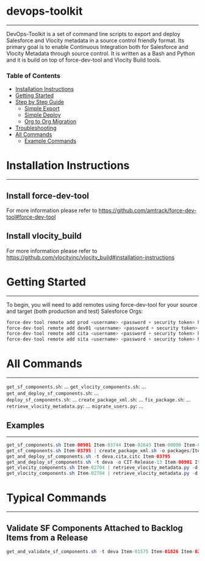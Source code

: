 # devops-toolkit
--------

DevOps-Toolkit is a set of command line scripts to export and deploy Salesforce and Vlocity metadata in a source control friendly format. Its primary goal is to enable Continuous Integration both for Salesforce and Vlocity Metadata through source control. It is written as a Bash and Python and it is build on top of force-dev-tool and Vlocity Build tools.

### Table of Contents
* [Installation Instructions](#installation-instructions)
* [Getting Started](#getting-started)
* [Step by Step Guide](#step-by-step-guide)
    * [Simple Export](#simple-export)
    * [Simple Deploy](#simple-deploy)
    * [Org to Org Migration](#org-to-org-migration)
* [Troubleshooting](#troubleshooting)
* [All Commands](#all-commands)
  * [Example Commands](#example-commands)
  
# Installation Instructions
-----------

## Install force-dev-tool
For more information please refer to
https://github.com/amtrack/force-dev-tool#force-dev-tool

## Install vlocity_build
For more information please refer to
https://github.com/vlocityinc/vlocity_build#installation-instructions

# Getting Started
------------
To begin, you will need to add remotes using force-dev-tool for your source and target (both production and test) Salesforce Orgs:
```java
force-dev-tool remote add prod <username> <password + security token> https://login.salesforce.com --default
force-dev-tool remote add dev01 <username> <password + security token> https://test.salesforce.com
force-dev-tool remote add cita <username> <password + security token> https://test.salesforce.com
force-dev-tool remote add sita <username> <password + security token> https://test.salesforce.com
```

# All Commands
-----------

`get_sf_components.sh`: ...
`get_vlocity_components.sh`: ...
`get_and_deploy_sf_components.sh`: ...  
`deploy_sf_components.sh`: ... 
`create_package_xml.sh`: ... 
`fix_package.sh`: ... 
`retrieve_vlocity_metadata.py`: ... 
`migrate_users.py`: ...

## Examples
-----------

```java
get_sf_components.sh Item-00901 Item-03744 Item-02643 Item-00000 Item-02704 Item-02710 Item-02740 Item-02741 Item-02791 Item-02812 Item-02827 Item-02839
get_sf_components.sh Item-03795 | create_package_xml.sh -o packages/Item-03795
get_and_deploy_sf_components.sh -t deva,cita,citc Item-03795
get_and_deploy_sf_components.sh -t deva -o CIT-Release-13 Item-00901 Item-03744 Item-02643 Item-00000 Item-02704 Item-02710 Item-02740 Item-02741 Item-02791 Item-02812 Item-02827 Item-02839
get_vlocity_components.sh Item-02704 | retrieve_vlocity_metadata.py -d
get_vlocity_components.sh Item-02704 | retrieve_vlocity_metadata.py -d -o config/deploymentsVlocity/CIT-Release-13
```
# Typical Commands
------------------
## Validate SF Components Attached to Backlog Items from a Release
```java
get_and_validate_sf_components.sh -t deva Item-01575 Item-01826 Item-02478 Item-02517 Item-02522 Item-02585 Item-00079 Item-00170 Item-00228 Item-00231 Item-00259 Item-00272 Item-01075 Item-03914 Item-04050 Item-04101 Item-04124 Item-04128 Item-04148 Item-04151 Item-02740 Item-02755 Item-02925 Item-02977 Item-03364

